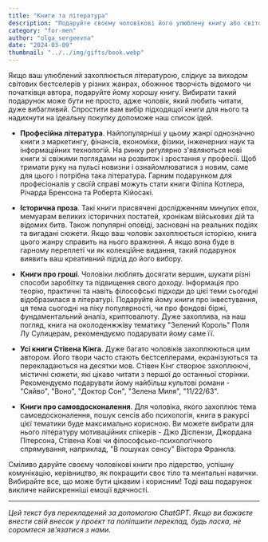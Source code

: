 ```yaml
---
title: "Книги та література"
description: "Подаруйте своєму чоловікові його улюблену книгу або світовий літературний бестселер!"
category: "for-men"
author: "olga_sergeevna"
date: "2024-03-09"
thumbnail: "../../img/gifts/book.webp"
---
```


Якщо ваш улюблений захоплюється літературою, слідкує за виходом світових бестселерів у різних жанрах, обожнює творчість відомого чи початківця автора, подаруйте йому хорошу книгу. Вибирати такий подарунок може бути не просто, адже чоловік, який любить читати, дуже вибагливий. Спростити вам вибір підходящої книги для нього та надихнути на ідеальну покупку допоможе наш список ідей.

- **Професійна література**. Найпопулярніші у цьому жанрі однозначно книги з маркетингу, фінансів, економіки, фізики, інженерних наук та інформаційних технологій. На ринку регулярно з'являються нові книги зі свіжими поглядами на розвиток і зростання у професії. Щоб тримати руку на пульсі новизни і ознайомлюватися з новим, саме для цього і потрібна така література. Гарним подарунком для професіоналів у своїй справі можуть стати книги Філіпа Котлера, Річарда Бренсона та Роберта Кійосакі.

- **Історична проза**. Такі книги присвячені дослідженням минулих епох, мемуарам великих історичних постатей, хронікам військових дій та відомих битв. Також популярні оповіді, засновані на реальних подіях та вигадані сюжети. Якщо ваш чоловік захоплюється історією, книга цього жанру справить на нього враження. А якщо вона буде в гарному переплеті чи як колекційне видання, такий подарунок виявить ваш креативний підхід до його вибору.

- **Книги про гроші**. Чоловіки люблять досягати вершин, шукати різні способи заробітку та підвищення свого доходу. Інформація про теорію, практичні та навіть філософські підходи до цієї теми сьогодні відобразилася в літературі. Подаруйте йому книги про інвестування, ця тема сьогодні на піку популярності, чи про фондові біржі, фундаментальний аналіз, криптовалюту. Дуже захоплива, на наш погляд, книга на околоденжжіву тематику "Зелений Король" Поля Лу Сулицерам, рекомендуємо подарувати йому саме її.

- **Усі книги Стівена Кінга**. Дуже багато чоловіків захоплюються цим автором. Його твори часто стають бестселлерами, екранізуються та перекладаються на десятки мов. Стівен Кінг створює захоплюючі, містичні сюжети, які цікаво читати з першої до останньої сторінки. Рекомендуємо подарувати йому найбільш культові романи - "Сяйво", "Воно", "Доктор Сон", "Зелена Миля", "11/22/63".

- **Книги про самовдосконалення**. Для чоловіка, якого захоплює тема самовдосконалення, пошук сенсів або психологія, книга в ракурсі цієї тематики буде максимально корисною. Ви можете вибрати для нього літературу мотиваційних спікерів - Джо Діспензи, Джордана Пітерсона, Стівена Кові чи філософсько-психологічного спрямування, наприклад, "В пошуках сенсу" Віктора Франкла.

Сміливо даруйте своєму чоловікові книги про лідерство, успішну комунікацію, керівництво, як покращити своє тіло та ментальні навички. Вибирайте все, що може бути цікавим і корисним! Тоді ваш подарунок викличе найискренніші емоції вдячності.


---

*Цей текст був перекладений за допомогою ChatGPT. Якщо ви бажаєте внести свій внесок у проект та поліпшити переклад, будь ласка, не соромтеся зв’язатися з нами.*
